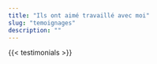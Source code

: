 ```yaml
---
title: "Ils ont aimé travaillé avec moi"
slug: "temoignages"
description: ""
---
```


{{< testimonials >}}
